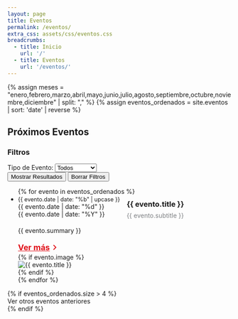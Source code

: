 ```yaml
---
layout: page
title: Eventos
permalink: /eventos/
extra_css: assets/css/eventos.css
breadcrumbs:
  - title: Inicio
    url: '/'
  - title: Eventos
    url: '/eventos/'
---
```


<head>
  <meta charset="UTF-8">
  <meta name="viewport" content="width=device-width, initial-scale=1.0">
  <title>{{ site.title }}</title>
  <link rel="stylesheet" href="{{ '/assets/css/style.css' | prepend: site.baseurl }}">
  <link rel="stylesheet" href="{{ '/assets/css/eventos.css' | prepend: site.baseurl }}">
  <link rel="stylesheet" href="{{ '/assets/css/home.css' | prepend: site.baseurl }}">
</head>

{% assign meses = "enero,febrero,marzo,abril,mayo,junio,julio,agosto,septiembre,octubre,noviembre,diciembre" | split: "," %}
{% assign eventos_ordenados = site.eventos | sort: 'date' | reverse %}

<div class="eventos-container">
  <div class="left-column">
    <h2>Próximos Eventos</h2>
    <div class="filtros">
      <h3>Filtros</h3>
      <div class="form-control">
        <label for="tipo-evento">Tipo de Evento:</label>
          <select id="tipo-evento" class="select-style">
            <option value="">Todos</option>
            <option value="conferencia">Conferencia</option>
            <option value="seminario">Seminario</option>
            <option value="taller">Taller</option>
          </select>
      </div>
      <div class="form-control" style="display: none;">
        <label for="fecha-evento">Fecha:</label>
        <input type="date" id="fecha-evento" class="input-style">
      </div>
          <button onclick="filtrarEventos()" class="btn-apply">Mostrar Resultados</button>
    <button onclick="limpiarFiltros()" class="btn-clear">Borrar Filtros</button>
    </div>
  </div>
  <div class="right-column">
    <ul class="eventos-list">
      {% for evento in eventos_ordenados %}
      <li class="evento-item"  data-tipo="{{ evento.tipo }}">
        <div class="evento-texto">
          <div style="display: flex; flex-direction: row;">
            <div class="date-box">
              <span style="font-size: 0.9em !important; margin-bottom: -20px; text-align: right;">{{ evento.date | date: "%b" | upcase }}</span>
              <br>
              {{ evento.date | date: "%d" }}
              <br>
              {{ evento.date | date: "%Y" }}
            </div>
            <div style="padding-left: 15px; margin-top: -15px">
              <h3>{{ evento.title }}</h3>
              <div style="color: #292F3399; margin-top: -10px">
                {{ evento.subtitle }}
              </div>
            </div>
          </div>
          <br>
          <div class="div-limitada summary">
            {{ evento.summary }}
          </div>
          <br>
          <a href="{{ evento.url | prepend: site.baseurl }}"
            style="display: flex; align-items: center; color: #E00F18; font-size: 18px; font-weight: 700; line-height: 26px;">
            Ver más
            <svg width="24" height="25" viewBox="0 0 24 25" fill="none" xmlns="http://www.w3.org/2000/svg">
              <path d="M12.6 12.5L8 7.9L9.4 6.5L15.4 12.5L9.4 18.5L8 17.1L12.6 12.5Z" fill="#E00F18" />
            </svg>
          </a>
        </div>
        {% if evento.image %}
        <div class="evento-imagen">
          <img src="{{ evento.image | prepend: site.baseurl }}" alt="{{ evento.title }}">
        </div>
        {% endif %}
      </li>
      {% endfor %}
    </ul>
    {% if eventos_ordenados.size > 4 %}
    <div class="ver-mas-eventos">
      <span>Ver otros eventos anteriores</span>
    </div>
    {% endif %}

  </div>
</div>

<script src="{{ '/assets/js/eventos.js' | prepend: site.baseurl }}"></script>
